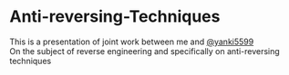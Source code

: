 # Anti-reversing-Techniques

This is a presentation of joint work between me and <a href="https://github.com/yanki5599">@yanki5599</a><br>
On the subject of reverse engineering and specifically on anti-reversing techniques
